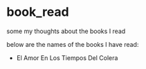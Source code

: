 # book_read
some my thoughts about the books I read

below are the names of the books I have read:
+ El Amor En Los Tiempos Del Colera
